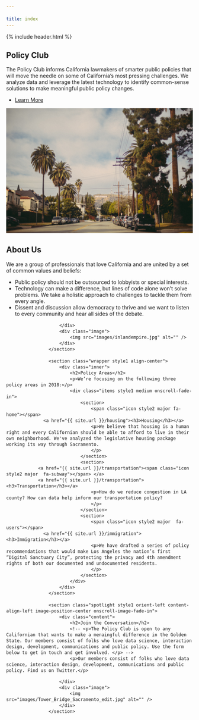 ```yaml
---

title: index
---
```

{% include header.html %}
      <!-- Introduction -->
					<section class="banner style1 orient-left content-align-left image-position-right fullscreen onload-image-fade-in onload-content-fade-right">
						<div class="content">
							<h2>Policy Club</h2>
							<p class="major">The Policy Club informs California lawmakers of smarter public policies that will move the needle on some of California’s most pressing challenges. We analyze data and leverage the latest technology to identify common-sense solutions to make meaningful public policy changes. </p>
							<ul class="actions vertical">
								<li><a href="#first" class="button big wide smooth-scroll-middle">Learn More</a></li>
							</ul>
						</div>
						<div class="image">
							<img src="images/hollywoodstreet.jpg" alt="" />
						</div>
					</section>
					<section class="spotlight style1 orient-right content-align-left image-position-center onscroll-image-fade-in" id="first">
						<div class="content">
							<h2>About Us</h2>
							<p>We are a group of professionals that love California and are united by a set of common values and beliefs:
				                <ul>
				                  <li> Public policy should not be outsourced to lobbyists or special interests.</li>
				                  <li> Technology can make a difference, but lines of code alone won’t solve problems. We take a holistic approach to challenges to tackle them from every angle.</li>
				                  <li> Dissent and discussion allow democracy to thrive and we want to listen to every community and hear all sides of the debate. </li>
				                </ul>
				            </p>
<!-- 							<ul class="actions vertical">
								<li><a href="#" class="button">Learn More</a></li>
							</ul> -->
						</div>
						<div class="image">
							<img src="images/inlandempire.jpg" alt="" />
						</div>
					</section>

					<section class="wrapper style1 align-center">
						<div class="inner">
							<h2>Policy Areas</h2>
							<p>We’re focusing on the following three policy areas in 2018:</p>
							<div class="items style1 medium onscroll-fade-in">
								<section>
									<span class="icon style2 major fa-home"></span>
                  <a href="{{ site.url }}/housing"><h3>Housing</h3></a>
									<p>We believe that housing is a human right and every Californian should be able to afford to live in their own neighborhood. We've analyzed the legislative housing package working its way through Sacramento.
									</p>
								</section>
								<section>
                <a href="{{ site.url }}/transportation"><span class="icon style2 major  fa-subway"></span> </a>
                <a href="{{ site.url }}/transportation"> <h3>Transportation</h3></a>
									<p>How do we reduce congestion in LA county? How can data help inform our transportation policy?
									</p>
								</section>
								<section>
									<span class="icon style2 major  fa-users"></span>
                  <a href="{{ site.url }}/immigration"><h3>Immigration</h3></a>
									<p>We have drafted a series of policy recommendations that would make Los Angeles the nation’s first “Digital Sanctuary City”, protecting the privacy and 4th amendment rights of both our documented and undocumented residents.
									</p>
								</section>
							</div>
						</div>
					</section>

					<section class="spotlight style1 orient-left content-align-left image-position-center onscroll-image-fade-in">
						<div class="content">
							<h2>Join the Conversation</h2>
							<!-- <p>The Policy Club is open to any Californian that wants to make a menaingful difference in the Golden State. Our members consist of folks who love data science, interaction design, development, communications and public policy. Use the form below to get in touch and get involved. </p> -->
							<p>Our members consist of folks who love data science, interaction design, development, communications and public policy. Find us on Twitter.</p>
<!-- 							<ul class="actions vertical">
								<li><a href="#" class="button">Learn More</a></li>
							</ul> -->
						</div>
						<div class="image">
							<img src="images/Tower_Bridge_Sacramento_edit.jpg" alt="" />
						</div>
					</section>

<!-- Contact Us Form -->
<!-- 					<section class="wrapper style1 align-center">
						<div class="inner medium">
							<h2>Get in touch</h2>
							<form method="post" action="#">
								<div class="field half first">
									<label for="name">Name</label>
									<input type="text" name="name" id="name" value="" />
								</div>
								<div class="field half">
									<label for="email">Email</label>
									<input type="email" name="email" id="email" value="" />
								</div>
								<div class="field">
									<label for="message">Message</label>
									<textarea name="message" id="message" rows="6"></textarea>
								</div>
								<ul class="actions">
									<li><input type="submit" name="submit" id="submit" value="Send Message" /></li>
								</ul>
							</form>

						</div>
          </section> -->
